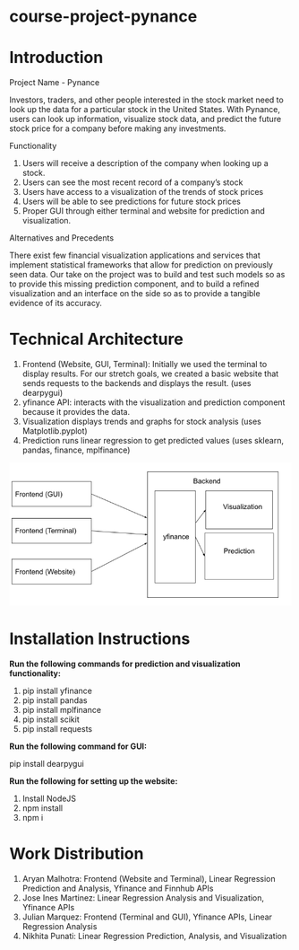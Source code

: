 ﻿# course-project-pynance

# Introduction

Project Name - Pynance 

Investors, traders, and other people interested in the stock market need to look up the data for a particular stock in the United States. With Pynance, users can look up information, visualize stock data, and predict the future stock price for a company before making any investments.

Functionality

1) Users will receive a description of the company when looking up a stock.
2) Users can see the most recent record of a company’s stock
3) Users have access to a visualization of the trends of stock prices
4) Users will be able to see predictions for future stock prices
5) Proper GUI through either terminal and website for prediction and visualization.

Alternatives and Precedents

There exist few financial visualization applications and services that implement statistical frameworks that allow for prediction on previously seen data. Our take on the project was to build and test such models so as to provide this missing prediction component, and to build a refined visualization and an interface on the side so as to provide a tangible evidence of its accuracy.

# Technical Architecture

1) Frontend (Website, GUI, Terminal): Initially we used the terminal to display results. For our stretch goals, we created a basic website that sends requests to the backends and displays the result. (uses dearpygui)
2) yfinance API: interacts with the visualization and prediction component because it provides the data.
3) Visualization displays trends and graphs for stock analysis (uses Matplotlib.pyplot)
4) Prediction runs linear regression to get predicted values (uses sklearn, pandas, finance, mplfinance)

![alt text](./technical_architecture.png)

# Installation Instructions

**Run the following commands for prediction and visualization functionality:**

1) pip install yfinance
2) pip install pandas
3) pip install mplfinance
4) pip install scikit
5) pip install requests

**Run the following command for GUI:**

pip install dearpygui

**Run the following for setting up the website:**

1) Install NodeJS
2) npm install
3) npm i

# Work Distribution
  
1) Aryan Malhotra: Frontend (Website and Terminal), Linear Regression Prediction and Analysis, Yfinance and Finnhub APIs
2) Jose Ines Martinez: Linear Regression Analysis and Visualization, Yfinance APIs
3) Julian Marquez: Frontend (Terminal and GUI), Yfinance APIs, Linear Regression Analysis
4) Nikhita Punati: Linear Regression Prediction, Analysis, and Visualization
